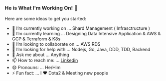 ### He is What I'm Working On! 👋


Here are some ideas to get you started:

- 🔭 I’m currently working on ... Shard Management ( Infrasctructure )
- 🌱 I’m currently learning ... Designing Data Intensive Application & AWS & GCP & Terraform & K8s
- 👯 I’m looking to collaborate on ... AWS RDS
- 🤔 I’m looking for help with ... Nodejs, Go, Java, DDD, TDD, Backend
- 💬 Ask me about ... Anything
- 📫 How to reach me: ... [Linkedin](https://linkedin.com/in/dozturkan)
- 😄 Pronouns: ... He/Him
- ⚡ Fun fact: ... I ❤️ Dota2 & Meeting new people

